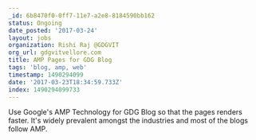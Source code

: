 ```yaml
---
_id: 6b8470f0-0ff7-11e7-a2e8-8184590bb162
status: Ongoing
date_posted: '2017-03-24'
layout: jobs
organization: Rishi Raj @GDGVIT
org_url: gdgvitvellore.com
title: AMP Pages for GDG Blog
tags: 'blog, amp, web'
timestamp: 1490294099
date: '2017-03-23T18:34:59.733Z'
index: 1490294099733
---
```

Use Google's AMP Technology for GDG Blog so that the pages renders faster. It's widely prevalent amongst the industries and most of the blogs follow AMP.
